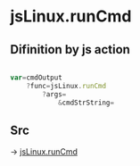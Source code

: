 # jsLinux.runCmd

## Difinition by js action

```js.js

var=cmdOutput
	?func=jsLinux.runCmd
		?args=
			&cmdStrString=
```

## Src

-> [jsLinux.runCmd](https://github.com/puutaro/CommandClick/blob/master/app/src/main/java/com/puutaro/commandclick/fragment_lib/terminal_fragment/js_interface/JsLinux.kt#L16)


